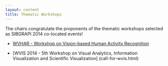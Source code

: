 ```yaml
---
layout: content
title: Thematic Workshops
---
```


The chairs congratulate the proponents of the thematic workshops
selected as SIBGRAPI 2014 co-located events!

- [WVHAR - Workshop on Vision-based Human Activity
  Recognition](call-for-wvhar.html)

- [WVIS 2014 - 5th Workshop on Visual Analytics, Information
Visualization and Scientific Visualization] (call-for-wvis.html)

